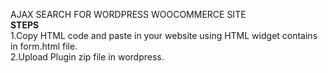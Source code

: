 AJAX SEARCH FOR WORDPRESS WOOCOMMERCE SITE<br>
<b>STEPS</b><br>
1.Copy HTML code and paste in your website using HTML widget contains in form.html file.<br>
2.Upload Plugin zip file in wordpress.
 
